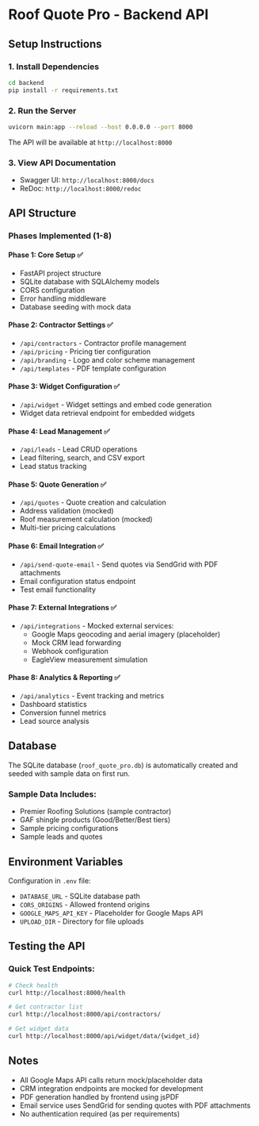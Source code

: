 # Roof Quote Pro - Backend API

## Setup Instructions

### 1. Install Dependencies
```bash
cd backend
pip install -r requirements.txt
```

### 2. Run the Server
```bash
uvicorn main:app --reload --host 0.0.0.0 --port 8000
```

The API will be available at `http://localhost:8000`

### 3. View API Documentation
- Swagger UI: `http://localhost:8000/docs`
- ReDoc: `http://localhost:8000/redoc`

## API Structure

### Phases Implemented (1-8)

#### Phase 1: Core Setup ✅
- FastAPI project structure
- SQLite database with SQLAlchemy models
- CORS configuration
- Error handling middleware
- Database seeding with mock data

#### Phase 2: Contractor Settings ✅
- `/api/contractors` - Contractor profile management
- `/api/pricing` - Pricing tier configuration
- `/api/branding` - Logo and color scheme management
- `/api/templates` - PDF template configuration

#### Phase 3: Widget Configuration ✅
- `/api/widget` - Widget settings and embed code generation
- Widget data retrieval endpoint for embedded widgets

#### Phase 4: Lead Management ✅
- `/api/leads` - Lead CRUD operations
- Lead filtering, search, and CSV export
- Lead status tracking

#### Phase 5: Quote Generation ✅
- `/api/quotes` - Quote creation and calculation
- Address validation (mocked)
- Roof measurement calculation (mocked)
- Multi-tier pricing calculations

#### Phase 6: Email Integration ✅
- `/api/send-quote-email` - Send quotes via SendGrid with PDF attachments
- Email configuration status endpoint
- Test email functionality

#### Phase 7: External Integrations ✅
- `/api/integrations` - Mocked external services:
  - Google Maps geocoding and aerial imagery (placeholder)
  - Mock CRM lead forwarding
  - Webhook configuration
  - EagleView measurement simulation

#### Phase 8: Analytics & Reporting ✅
- `/api/analytics` - Event tracking and metrics
- Dashboard statistics
- Conversion funnel metrics
- Lead source analysis

## Database

The SQLite database (`roof_quote_pro.db`) is automatically created and seeded with sample data on first run.

### Sample Data Includes:
- Premier Roofing Solutions (sample contractor)
- GAF shingle products (Good/Better/Best tiers)
- Sample pricing configurations
- Sample leads and quotes

## Environment Variables

Configuration in `.env` file:
- `DATABASE_URL` - SQLite database path
- `CORS_ORIGINS` - Allowed frontend origins
- `GOOGLE_MAPS_API_KEY` - Placeholder for Google Maps API
- `UPLOAD_DIR` - Directory for file uploads

## Testing the API

### Quick Test Endpoints:
```bash
# Check health
curl http://localhost:8000/health

# Get contractor list
curl http://localhost:8000/api/contractors/

# Get widget data
curl http://localhost:8000/api/widget/data/{widget_id}
```

## Notes

- All Google Maps API calls return mock/placeholder data
- CRM integration endpoints are mocked for development
- PDF generation handled by frontend using jsPDF
- Email service uses SendGrid for sending quotes with PDF attachments
- No authentication required (as per requirements)